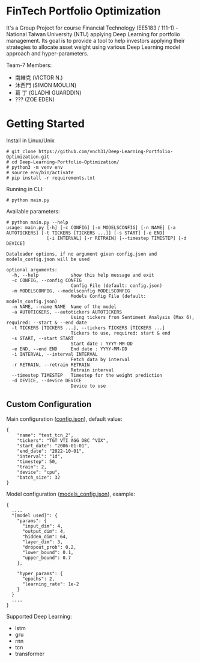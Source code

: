 
# FinTech Portfolio Optimization

It's a Group Project for course Financial Technology (EE5183 / 111-1) - National Taiwan University (NTU) applying Deep Learning for portfolio management. Its goal is to provide a tool to help investors applying their strategies to allocate asset weight using various Deep Learning model approach and hyper-parameters.

Team-7 Members:
* 南維克 (VICTOR N.)
* 沐西門 (SIMON MOULIN)
* 葛 丁 (GLADHI GUARDDIN)
* ??? (ZOE EDEN)


#  Getting Started

Install in Linux/Unix
```
# git clone https://github.com/vnch31/Deep-Learning-Portfolio-Optimization.git
# cd Deep-Learning-Portfolio-Optimization/
# python3 -m venv env
# source env/bin/activate
# pip install -r requirements.txt
```
Running in CLI:
```
# python main.py
```


Available parameters:
```
# python main.py --help
usage: main.py [-h] [-c CONFIG] [-m MODELSCONFIG] [-n NAME] [-a AUTOTICKERS] [-t TICKERS [TICKERS ...]] [-s START] [-e END] 
               [-i INTERVAL] [-r RETRAIN] [--timestep TIMESTEP] [-d DEVICE]

Dataloader options, if no argument given config.json and models_config.json will be used

optional arguments:
  -h, --help            show this help message and exit
  -c CONFIG, --config CONFIG
                        Config File (default: config.json)
  -m MODELSCONFIG, --modelsconfig MODELSCONFIG
                        Models Config File (default: models_config.json)
  -n NAME, --name NAME  Name of the model
  -a AUTOTICKERS, --autotickers AUTOTICKERS
                        Using tickers from Sentiment Analysis (Max 6), required: --start & --end date
  -t TICKERS [TICKERS ...], --tickers TICKERS [TICKERS ...]
                        Tickers to use, required: start & end
  -s START, --start START
                        Start date : YYYY-MM-DD
  -e END, --end END     End date : YYYY-MM-DD
  -i INTERVAL, --interval INTERVAL
                        Fetch data by interval
  -r RETRAIN, --retrain RETRAIN
                        Retrain interval
  --timestep TIMESTEP   Timestep for the weight prediction
  -d DEVICE, --device DEVICE
                        Device to use

```

## Custom Configuration

Main configuration ([config.json](https://github.com/vnch31/FinTech-Portfolio-Optimization/blob/adin/config.json)), default value:
```
{
    "name": "test_tcn_2",
    "tickers": "TGT VTI AGG DBC ^VIX",
    "start_date": "2006-01-01",
    "end_date": "2022-10-01",
    "interval": "1d",
    "timestep": 50,
    "train": 2,
    "device": "cpu",
    "batch_size": 32
}
```

Model configuration ([models_config.json](https://github.com/vnch31/FinTech-Portfolio-Optimization/blob/main/models_config.json)), example:
```
{
  ....
  "[model used]": {
    "params": {
      "input_dim": 4,
      "output_dim": 4,
      "hidden_dim": 64,
      "layer_dim": 3,
      "dropout_prob": 0.2,
      "lower_bound": 0.1,
      "upper_bound": 0.7
    },

    "hyper_params": {
      "epochs": 2,
      "learning_rate": 1e-2
    }
  }
  ....
}
```

Supported Deep Learning:
- lstm
- gru
- rnn
- tcn
- transformer
